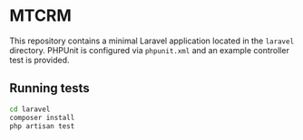 # MTCRM

This repository contains a minimal Laravel application located in the
`laravel` directory. PHPUnit is configured via `phpunit.xml` and an example
controller test is provided.

## Running tests

```bash
cd laravel
composer install
php artisan test
```

